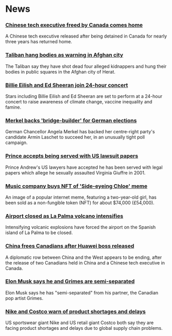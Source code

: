 # News
### [Chinese tech executive freed by Canada comes home](https://www.bbc.com/news/world-us-canada-58690974)
A Chinese tech executive released after being detained in Canada for nearly three years has returned home.
### [Taliban hang bodies as warning in Afghan city](https://www.bbc.com/news/world-asia-58691824)
The Taliban say they have shot dead four alleged kidnappers and hung their bodies in public squares in the Afghan city of Herat.
### [Billie Eilish and Ed Sheeran join 24-hour concert](https://www.bbc.com/news/world-58694304)
Stars including Billie Eilish and Ed Sheeran are set to perform at a 24-hour concert to raise awareness of climate change, vaccine inequality and famine.
### [Merkel backs 'bridge-builder' for German elections](https://www.bbc.com/news/world-europe-58689239)
German Chancellor Angela Merkel has backed her centre-right party's candidate Armin Laschet to succeed her, in an unusually tight poll campaign.
### [Prince accepts being served with US lawsuit papers](https://www.bbc.com/news/uk-58682356)
Prince Andrew's US lawyers have accepted he has been served with legal papers which allege he sexually assaulted Virginia Giuffre in 2001. 
### [Music company buys NFT of 'Side-eyeing Chloe' meme](https://www.bbc.com/news/world-us-canada-58687070)
An image of a popular internet meme, featuring a two-year-old girl, has been sold as a non-fungible token (NFT) for about $74,000 (£54,000).
### [Airport closed as La Palma volcano intensifies](https://www.bbc.com/news/world-europe-58683718)
Intensifying volcanic explosions have forced the airport on the Spanish island of La Palma to be closed.
### [China frees Canadians after Huawei boss released](https://www.bbc.com/news/world-us-canada-58687071)
A diplomatic row between China and the West appears to be ending, after the release of two Canadians held in China and a Chinese tech executive in Canada.
### [Elon Musk says he and Grimes are semi-separated](https://www.bbc.com/news/world-us-canada-58684724)
Elon Musk says he has "semi-separated" from his partner, the Canadian pop artist Grimes.
### [Nike and Costco warn of product shortages and delays](https://www.bbc.com/news/business-58685889)
US sportswear giant Nike and US retail giant Costco both say they are facing product shortages and delays due to global supply chain problems. 
